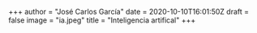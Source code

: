+++
author = "José Carlos García"
date = 2020-10-10T16:01:50Z
draft = false
image = "ia.jpeg"
title = "Inteligencia artifical"
+++
